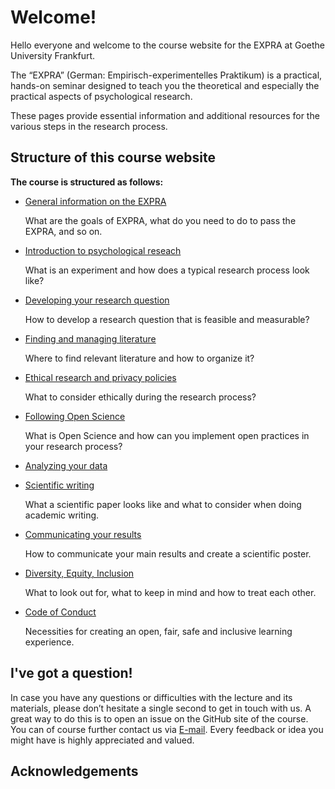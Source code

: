 
# Welcome!

Hello everyone and welcome to the course website for the EXPRA at Goethe University Frankfurt.

The “EXPRA” (German: Empirisch-experimentelles Praktikum) is a practical, hands-on seminar designed to teach you the theoretical and especially the practical aspects of psychological research.

These pages provide essential information and additional resources for the various steps in the research process.

## Structure of this course website

**The course is structured as follows:**

* [General information on the EXPRA](/student-guide)

   What are the goals of EXPRA, what do you need to do to pass the EXPRA, and so on.

* [Introduction to psychological reseach](../content/intro_content)

   What is an experiment and how does a typical research process look like?

* [Developing your research question](../content/research-question)

   How to develop a research question that is feasible and measurable?  

* [Finding and managing literature](../content/literature)

   Where to find relevant literature and how to organize it?
   
* [Ethical research and privacy policies](../content/ethics)

   What to consider ethically during the research process?

* [Following Open Science](../content/open-science)

   What is Open Science and how can you implement open practices in your research process?

* [Analyzing your data](../content/analysis)

* [Scientific writing](../content/writing)

   What a scientific paper looks like and what to consider when doing academic writing.

* [Communicating your results](../content/communication) 

   How to communicate your main results and create a scientific poster. 




* [Diversity, Equity, Inclusion](https://m-earnest.github.io/course_template_diler/general_information/dei.html)

   What to look out for, what to keep in mind and how to treat each other.

* [Code of Conduct](https://m-earnest.github.io/course_template_diler/general_information/CoC.html)

   Necessities for creating an open, fair, safe and inclusive learning experience.

## I've got a question!

In case you have any questions or difficulties with the lecture and its materials, please don’t hesitate a single second to get in touch with us. A great way to do this is to open an issue on the GitHub site of the course. You can of course further contact us via [E-mail](@psych.uni-frankfurt.de). Every feedback or idea  you might have is highly appreciated and valued.


## Acknowledgements
